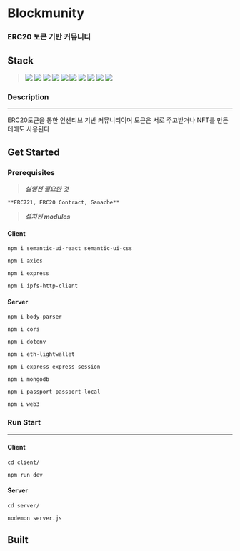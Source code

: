 # Blockmunity

### ERC20 토큰 기반 커뮤니티

## **Stack**

> <img src="https://img.shields.io/badge/Next.js-000000?style=for-the-badge&logo=Next.js&logoColor=white"> <img src="https://img.shields.io/badge/Solidity-363636?style=for-the-badge&logo=Solidity&logoColor=white"> <img src="https://img.shields.io/badge/React-61DAFB?style=for-the-badge&logo=React&logoColor=white"> <img src="https://img.shields.io/badge/IPFS-65C2CB?style=for-the-badge&logo=IPFS&logoColor=white"> <img src="https://img.shields.io/badge/Web3.js-F16822?style=for-the-badge&logo=Web3.js&logoColor=white"> <img src="https://img.shields.io/badge/Semantic UI React-35BDB2?style=for-the-badge&logo=Semantic UI React&logoColor=white"> <img src="https://img.shields.io/badge/Node.js-339933?style=for-the-badge&logo=Node.js&logoColor=white"> <img src="https://img.shields.io/badge/Express-000000?style=for-the-badge&logo=Express&logoColor=white"> <img src="https://img.shields.io/badge/MongoDB-47A248?style=for-the-badge&logo=MongoDB&logoColor=white"> <img src="https://img.shields.io/badge/Passport-34E27A?style=for-the-badge&logo=Passport&logoColor=white">

### Description

---

ERC20토큰을 통한 인센티브 기반 커뮤니티이며 토큰은 서로 주고받거나 NFT를 만든데에도 사용된다

## Get Started

### Prerequisites

> **_실행전 필요한 것_**

```
**ERC721, ERC20 Contract, Ganache**
```

> **_설치된 modules_**

#### Client

```
npm i semantic-ui-react semantic-ui-css
```

```
npm i axios
```

```
npm i express
```

```
npm i ipfs-http-client
```

#### Server

```
npm i body-parser
```

```
npm i cors
```

```
npm i dotenv
```

```
npm i eth-lightwallet
```

```
npm i express express-session
```

```
npm i mongodb
```

```
npm i passport passport-local
```

```
npm i web3
```

### Run Start

---

#### Client

```
cd client/
```

```
npm run dev
```

#### Server

```
cd server/
```

```
nodemon server.js
```

## Built

<!-- - [이민기](https://github.com/mingi3442) -->
